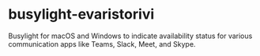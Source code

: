 # busylight-evaristorivi
 Busylight for macOS and Windows to indicate availability status for various communication apps like Teams, Slack, Meet, and Skype.
